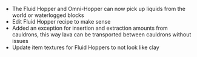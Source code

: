 - The Fluid Hopper and Omni-Hopper can now pick up liquids from the world or waterlogged blocks
- Edit Fluid Hopper recipe to make sense
- Added an exception for insertion and extraction amounts from cauldrons, this way lava can be transported between cauldrons without issues
- Update item textures for Fluid Hoppers to not look like clay